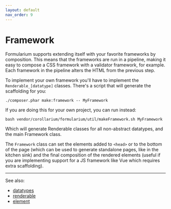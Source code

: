 ```yaml
---
layout: default
nav_order: 9
---
```


# Framework

Formularium supports extending itself with your favorite frameworks by composition. This means that the frameworks are run in a pipeline, making it easy to compose a CSS framework with a validator framework, for example. Each framework in the pipeline alters the HTML from the previous step.

To implement your own framework you'll have to implement the `Renderable_[datatype]` classes. There's a script that will generate the scaffolding for you:

`./composer.phar make:framework -- MyFramework`

If you are doing this for your own project, you can run instead:

`bash vendor/corollarium/formularium/util/makeFramework.sh MyFramework`

Which will generate Renderable classes for all non-abstract datatypes, and the main Framework class.

The `Framework` class can set the elements added to `<head>` or to the bottom of the page (which can be used to generate standalone pages, like in the kitchen sink) and the final composition of the rendered elements (useful if you are implementing support for a JS framework like Vue which requires extra scaffolding).

---

See also:

- [datatypes](datatype.md)
- [renderable](renderable.md)
- [element](element.md)
